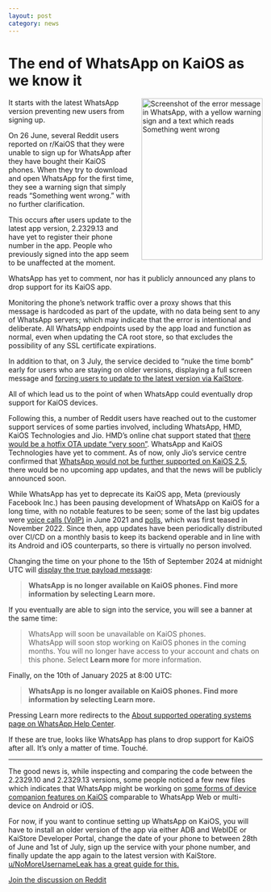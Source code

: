 ```yaml
---
layout: post
category: news
---
```

# The end of WhatsApp on KaiOS as we know it

<img src="{{ site.baseurl }}/assets/images/blog/2024-07-04-11-35-05.png" align="right" width="240" height="320" style="width:240px;margin:0 0 1rem 1rem" alt="Screenshot of the error message in WhatsApp, with a yellow warning sign and a text which reads Something went wrong">

It starts with the latest WhatsApp version preventing new users from signing up.

On 26 June, several Reddit users reported on r/KaiOS that they were unable to sign up for WhatsApp after they have bought their KaiOS phones. When they try to download and open WhatsApp for the first time, they see a warning sign that simply reads “Something went wrong.” with no further clarification.

This occurs after users update to the latest app version, 2.2329.13 and have yet to register their phone number in the app. People who previously signed into the app seem to be unaffected at the moment.

WhatsApp has yet to comment, nor has it publicly announced any plans to drop support for its KaiOS app.

Monitoring the phone’s network traffic over a proxy shows that this message is hardcoded as part of the update, with no data being sent to any of WhatsApp servers; which may indicate that the error is intentional and deliberate. All WhatsApp endpoints used by the app load and function as normal, even when updating the CA root store, so that excludes the possibility of any SSL certificate expirations.

In addition to that, on 3 July, the service decided to “nuke the time bomb” early for users who are staying on older versions, displaying a full screen message and [forcing users to update to the latest version via KaiStore](https://www.reddit.com/r/KaiOS/comments/1dp9ubt/comment/lbelz97/).

All of which lead us to the point of when WhatsApp could eventually drop support for KaiOS devices.

Following this, a number of Reddit users have reached out to the customer support services of some parties involved, including WhatsApp, HMD, KaiOS Technologies and Jio. HMD’s online chat support stated that [there would be a hotfix OTA update “very soon”](https://www.reddit.com/r/KaiOS/comments/1dp9ubt/comment/lanjcla/). WhatsApp and KaiOS Technologies have yet to comment. As of now, only Jio’s service centre confirmed that [WhatsApp would not be further supported on KaiOS 2.5](https://www.reddit.com/r/KaiOS/comments/1dp9ubt/comment/lb9gej5/), there would be no upcoming app updates, and that the news will be publicly announced soon.

While WhatsApp has yet to deprecate its KaiOS app, Meta (previously Facebook Inc.) has been pausing development of WhatsApp on KaiOS for a long time, with no notable features to be seen; some of the last big updates were [voice calls (VoIP)](https://www.kaiostech.com/whatsapp-data-voice-calls-available-on-kaios-devices/) in June 2021 and [polls](https://www.reddit.com/r/KaiOS/comments/zf5z76/testing_features_removed_as_the_latest_version_of/), which was first teased in November 2022. Since then, app updates have been periodically distributed over CI/CD on a monthly basis to keep its backend operable and in line with its Android and iOS counterparts, so there is virtually no person involved.

Changing the time on your phone to the 15th of September 2024 at midnight UTC will [display the true payload message](https://www.reddit.com/r/KaiOS/comments/1dp9ubt/comment/lbfjak6/):

> **WhatsApp is no longer available on KaiOS phones. Find more information by selecting Learn more.**

If you eventually are able to sign into the service, you will see a banner at the same time:

> WhatsApp will soon be unavailable on KaiOS phones.
> <br>
> WhatsApp will soon stop working on KaiOS phones in the coming months. You will no longer have access to your account and chats on this phone. Select **Learn more** for more information.

Finally, on the 10th of January 2025 at 8:00 UTC:

> **WhatsApp is no longer available on KaiOS phones. Find more information by selecting Learn more.**

Pressing Learn more redirects to the [About supported operating systems page on WhatsApp Help Center](https://faq.whatsapp.com/595164741332628).

If these are true, looks like WhatsApp has plans to drop support for KaiOS after all. It’s only a matter of time. Touché.

---

The good news is, while inspecting and comparing the code between the 2.2329.10 and 2.2329.13 versions, some people noticed a few new files which indicates that WhatsApp might be working on [some forms of device companion features on KaiOS](https://www.reddit.com/r/KaiOS/comments/1dp9ubt/comment/lbfk6oz/) comparable to WhatsApp Web or multi-device on Android or iOS.

For now, if you want to continue setting up WhatsApp on KaiOS, you will have to install an older version of the app via either ADB and WebIDE or KaiStore Developer Portal, change the date of your phone to between 28th of June and 1st of July, sign up the service with your phone number, and finally update the app again to the latest version with KaiStore. [u/NoMoreUsernameLeak has a great guide for this.](https://www.reddit.com/r/KaiOS/comments/1dp9ubt/comment/lahl3bo/)

[Join the discussion on Reddit](https://www.reddit.com/r/KaiOS/comments/1dp9ubt/whatsapp_stopped_working_nokia_6300_4g/)